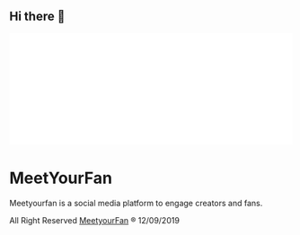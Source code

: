 ## Hi there 👋

![Logo](/assets/images/logos/MeetYourFan_Loghi-04.png)
# MeetYourFan
Meetyourfan is a social media platform to engage creators and fans.

All Right Reserved [MeetyourFan](https://www.meetyourfan.com) ® 12/09/2019 
<!--

**Here are some ideas to get you started:**

🙋‍♀️ A short introduction - what is your organization all about?
🌈 Contribution guidelines - how can the community get involved?
👩‍💻 Useful resources - where can the community find your docs? Is there anything else the community should know?
🍿 Fun facts - what does your team eat for breakfast?
🧙 Remember, you can do mighty things with the power of [Markdown](https://docs.github.com/github/writing-on-github/getting-started-with-writing-and-formatting-on-github/basic-writing-and-formatting-syntax)
-->
